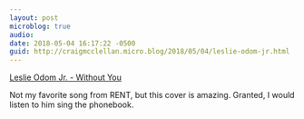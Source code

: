```yaml
---
layout: post
microblog: true
audio: 
date: 2018-05-04 16:17:22 -0500
guid: http://craigmcclellan.micro.blog/2018/05/04/leslie-odom-jr.html
---
```

[Leslie Odom Jr. - Without You](https://itunes.apple.com/us/album/id1375766318?i=1375766813&at=1l3vwJx&ct=microblog&app=music)

Not my favorite song from RENT, but this cover is amazing. Granted, I would listen to him sing the phonebook.
